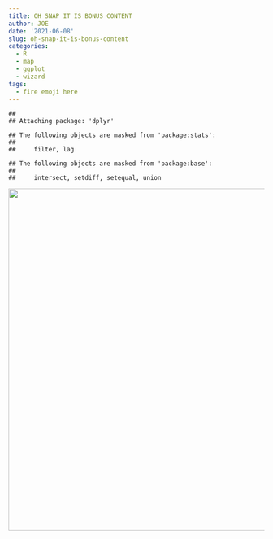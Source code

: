 ```yaml
---
title: OH SNAP IT IS BONUS CONTENT
author: JOE
date: '2021-06-08'
slug: oh-snap-it-is-bonus-content
categories:
  - R
  - map
  - ggplot
  - wizard
tags:
  - fire emoji here
---
```



```
## 
## Attaching package: 'dplyr'
```

```
## The following objects are masked from 'package:stats':
## 
##     filter, lag
```

```
## The following objects are masked from 'package:base':
## 
##     intersect, setdiff, setequal, union
```

<img src="{{< blogdown/postref >}}index_files/figure-html/we might need extra credit-1.png" width="672" />

